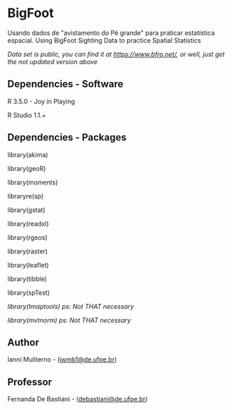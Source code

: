 # BigFoot

Usando dados de "avistamento do Pé grande" para praticar estatística espacial.
Using BigFoot Sighting Data to practice Spatial Statistics


_Data set is public, you can find it at <https://www.bfro.net/>, or well, just get the not updated version above_

## Dependencies - Software

R 3.5.0 - Joy in Playing

R Studio 1.1.+

## Dependencies - Packages

library(akima)

library(geoR)  

library(moments)

libraryre(sp)

library(gstat)

library(readxl)

library(rgeos)

library(raster)

library(leaflet)

library(tibble)

library(spTest)

_library(tmaptools) ps: Not THAT necessary_

_library(mvtnorm) ps: Not THAT necessary_

## Author

Ianní Muliterno - (iwmb1@de.ufpe.br) 

## Professor

Fernanda De Bastiani - (debastiani@de.ufpe.br)
